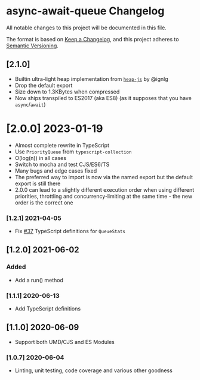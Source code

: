 # async-await-queue Changelog

All notable changes to this project will be documented in this file.

The format is based on [Keep a Changelog](https://keepachangelog.com/en/1.0.0/),
and this project adheres to [Semantic Versioning](https://semver.org/spec/v2.0.0.html).

## [2.1.0]
- Builtin ultra-light heap implementation from [`heap-js`](https://github.com/ignlg/heap-js) by @ignlg
- Drop the default export
- Size down to 1.3KBytes when compressed
- Now ships transpiled to ES2017 (aka ES8) (as it supposes that you have `async`/`await`)

# [2.0.0] 2023-01-19
- Almost complete rewrite in TypeScript
- Use `PriorityQueue` from `typescript-collection`
- O(log(n)) in all cases
- Switch to mocha and test CJS/ES6/TS
- Many bugs and edge cases fixed
- The preferred way to import is now via the named export but the default export is still there
- 2.0.0 can lead to a slightly different execution order when using different priorities, throttling and concurrency-limiting at the same time - the new order is the correct one

### [1.2.1] 2021-04-05
 - Fix [#37](https://github.com/mmomtchev/Queue/issues/37) TypeScript definitions for `QueueStats`

## [1.2.0] 2021-06-02

### Added
 - Add a run() method

### [1.1.1] 2020-06-13

 - Add TypeScript definitions

## [1.1.0] 2020-06-09

 - Support both UMD/CJS and ES Modules

### [1.0.7] 2020-06-04

 - Linting, unit testing, code coverage and various other goodness